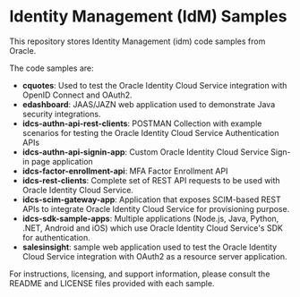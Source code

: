 # Identity Management (IdM) Samples

This repository stores Identity Management (idm) code samples from Oracle.

The code samples are:

 - **cquotes**: Used to test the Oracle Identity Cloud Service integration with OpenID Connect and OAuth2.
 - **edashboard**: JAAS/JAZN web application used to demonstrate Java security integrations.
 - **idcs-authn-api-rest-clients**: POSTMAN Collection with example scenarios for testing the Oracle Identity Cloud Service Authentication APIs
 - **idcs-authn-api-signin-app**: Custom Oracle Identity Cloud Service Sign-in page application
 - **idcs-factor-enrollment-api**: MFA Factor Enrollment API
 - **idcs-rest-clients**: Complete set of REST API requests to be used with Oracle Identity Cloud Service.
 - **idcs-scim-gateway-app**: Application that exposes SCIM-based REST APIs to integrate Oracle Identity Cloud Service for provisioning purpose.
 - **idcs-sdk-sample-apps**: Multiple applications (Node.js, Java, Python, .NET, Android and iOS) which use Oracle Identity Cloud Service's SDK for authentication.
 - **salesinsight**: sample web application used to test the Oracle Identity Cloud Service integration with OAuth2 as a resource server application.

For instructions, licensing, and support information, please consult the README and LICENSE files provided with each sample.
